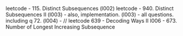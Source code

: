 leetcode - 115. Distinct Subsequences (l002)
leetcode - 940. Distinct Subsequences II (l003) - also, implementation.
(l003) - all questions. including q 72.
(l004) - // leetcode 639 - Decoding Ways II
l006 - 673. Number of Longest Increasing Subsequence
